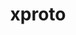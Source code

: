 ---
title: "xproto"
layout: cache
categories: [package, develop]
meta: {"compilers": ["gcc@=10.2.1", "gcc@=10.5.0", "gcc@=11.1.0", "gcc@=11.4.0", "gcc@=13.2.0", "gcc@=13.3.0", "gcc@=9.4.0", "oneapi@=2024.2.1"], "num_specs": 12, "num_specs_by_stack": {"data-vis-sdk": 1, "developer-tools-aarch64-linux-gnu": 1, "developer-tools-manylinux2014": 1, "developer-tools-x86_64_v3-linux-gnu": 1, "e4s": 1, "e4s-neoverse_v1": 1, "e4s-oneapi": 1, "e4s-power": 1, "e4s-rocm-external": 1, "gpu-tests": 3, "hep": 1, "ml-linux-x86_64-rocm": 1, "root": 12}, "oss": ["centos7", "rhel8", "ubuntu20.04", "ubuntu22.04", "ubuntu24.04"], "platforms": ["linux"], "stacks": ["data-vis-sdk", "developer-tools-aarch64-linux-gnu", "developer-tools-manylinux2014", "developer-tools-x86_64_v3-linux-gnu", "e4s", "e4s-neoverse_v1", "e4s-oneapi", "e4s-power", "e4s-rocm-external", "gpu-tests", "hep", "ml-linux-x86_64-rocm", "root"], "targets": ["aarch64", "neoverse_v1", "ppc64le", "x86_64_v3"], "versions": ["7.0.31"]}
spec_details: [{"compiler": "gcc@=10.2.1", "hash": "eslkcxcfqrjjzqxzlzrnd4glzv27nc6y", "os": "centos7", "platform": "linux", "size": "-", "stacks": ["developer-tools-manylinux2014", "root"], "target": "x86_64_v3", "variants": ["build_system=autotools"], "versions": ["7.0.31"]}, {"compiler": "gcc@=10.5.0", "hash": "jvcjddy6w7bckeobgldgwoztb2avjxtt", "os": "centos7", "platform": "linux", "size": "-", "stacks": ["developer-tools-x86_64_v3-linux-gnu", "root"], "target": "x86_64_v3", "variants": ["build_system=autotools"], "versions": ["7.0.31"]}, {"compiler": "gcc@=11.1.0", "hash": "lo7j3jt233vjflk4dy6cq5xstb53dh3i", "os": "ubuntu20.04", "platform": "linux", "size": "-", "stacks": ["gpu-tests", "root"], "target": "x86_64_v3", "variants": ["build_system=autotools"], "versions": ["7.0.31"]}, {"compiler": "gcc@=13.3.0", "hash": "mjb62s3kfd7mw6tcjwqhjyhvrm2hwvho", "os": "rhel8", "platform": "linux", "size": "-", "stacks": ["developer-tools-aarch64-linux-gnu", "root"], "target": "aarch64", "variants": ["build_system=autotools"], "versions": ["7.0.31"]}, {"compiler": "gcc@=11.4.0", "hash": "o7bl5bk6akpxvwih6eytnhmhnv6fby35", "os": "ubuntu22.04", "platform": "linux", "size": "-", "stacks": ["e4s", "e4s-rocm-external", "hep", "root"], "target": "x86_64_v3", "variants": ["build_system=autotools"], "versions": ["7.0.31"]}, {"compiler": "gcc@=13.2.0", "hash": "qlzw2ohv24apbigzr3qeulr53dh5jnuf", "os": "ubuntu24.04", "platform": "linux", "size": "-", "stacks": ["ml-linux-x86_64-rocm", "root"], "target": "x86_64_v3", "variants": ["build_system=autotools"], "versions": ["7.0.31"]}, {"compiler": "gcc@=11.1.0", "hash": "satjsvxzwky45ixs2zgonw3ll6txec4b", "os": "ubuntu20.04", "platform": "linux", "size": "-", "stacks": ["gpu-tests", "root"], "target": "x86_64_v3", "variants": ["build_system=autotools"], "versions": ["7.0.31"]}, {"compiler": "oneapi@=2024.2.1", "hash": "ukoyi22yqcfrlzktez2lb2z3lbn2jiam", "os": "ubuntu22.04", "platform": "linux", "size": "-", "stacks": ["e4s-oneapi", "root"], "target": "x86_64_v3", "variants": ["build_system=autotools"], "versions": ["7.0.31"]}, {"compiler": "gcc@=11.1.0", "hash": "uzj3wgotr2l2iueidqcino65p4t2zo57", "os": "ubuntu20.04", "platform": "linux", "size": "-", "stacks": ["gpu-tests", "root"], "target": "x86_64_v3", "variants": ["build_system=autotools"], "versions": ["7.0.31"]}, {"compiler": "gcc@=11.1.0", "hash": "vikxfsjlzyvjrayhkxy2afqbgc7whbww", "os": "ubuntu20.04", "platform": "linux", "size": "-", "stacks": ["data-vis-sdk", "root"], "target": "x86_64_v3", "variants": ["build_system=autotools"], "versions": ["7.0.31"]}, {"compiler": "gcc@=11.4.0", "hash": "woh2ciycrodf4hvmndolcddk2ouwyint", "os": "ubuntu22.04", "platform": "linux", "size": "-", "stacks": ["e4s-neoverse_v1", "root"], "target": "neoverse_v1", "variants": ["build_system=autotools"], "versions": ["7.0.31"]}, {"compiler": "gcc@=9.4.0", "hash": "yhz7hczwhkw2ajxufn4jb5awy4xrzkvw", "os": "ubuntu20.04", "platform": "linux", "size": "-", "stacks": ["e4s-power", "root"], "target": "ppc64le", "variants": ["build_system=autotools"], "versions": ["7.0.31"]}]
---